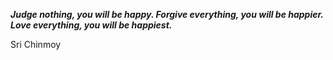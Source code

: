 _**Judge nothing, you will be happy. Forgive everything, you will be happier. Love everything, you will be happiest.**_

Sri Chinmoy
